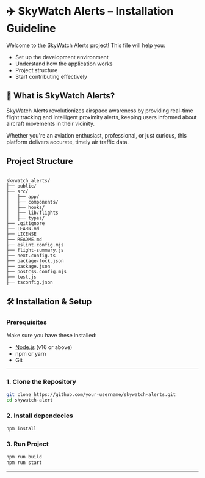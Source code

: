 # ✈️ SkyWatch Alerts – Installation Guideline

Welcome to the SkyWatch Alerts project! This file will help you:

- Set up the development environment
- Understand how the application works
- Project structure
- Start contributing effectively


## 🌟 What is SkyWatch Alerts?

SkyWatch Alerts revolutionizes airspace awareness by providing real-time flight tracking and intelligent proximity alerts, keeping users informed about aircraft movements in their vicinity.

Whether you're an aviation enthusiast, professional, or just curious, this platform delivers accurate, timely air traffic data.


## Project Structure
```

skywatch_alerts/
├── public/          
├── src/          
│   ├── app/         
│   ├── components/      
│   ├── hooks/           
│   ├── lib/flights
│   ├── types/     
├── .gitignore	
├── LEARN.md		
├── LICENSE
├── README.md
├── eslint.config.mjs
├── flight-summary.js
├── next.config.ts
├── package-lock.json
├── package.json
├── postcss.config.mjs
├── test.js	
├── tsconfig.json
```


## 🛠 Installation & Setup

###  Prerequisites

Make sure you have these installed:

- [Node.js](https://nodejs.org/) (v16 or above)
- npm or yarn
- Git

---

###  1. Clone the Repository

```bash
git clone https://github.com/your-username/skywatch-alerts.git
cd skywatch-alert
 ```

### 2. Install dependecies
```bash
npm install
```

### 3. Run Project
```bash
npm run build 
npm run start
```
---